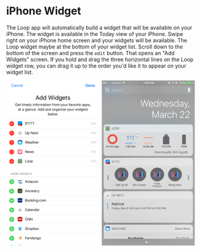 # iPhone Widget

The Loop app will automatically build a widget that will be available on your iPhone.  The widget is available in the Today view of your iPhone.  Swipe right on your iPhone home screen and your widgets will be available.  The Loop widget maybe at the bottom of your widget list.  Scroll down to the bottom of the screen and press the `edit` button.  That opens an "Add Widgets" screen.  If you hold and drag the three horizontal lines on the Loop widget row, you can drag it up to the order you'd like it to appear on your widget list.

![img/widget_bar.png](img/widget_bar.png)
